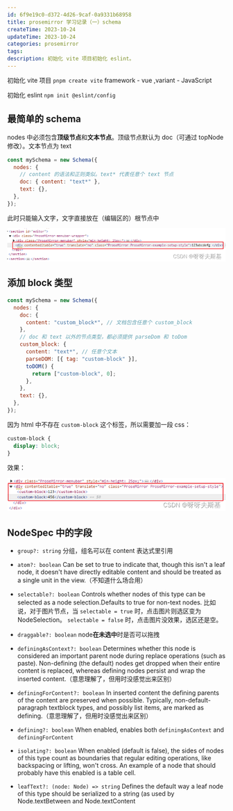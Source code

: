 ```yaml
---
id: 6f9e19c0-d372-4d26-9caf-0a9331b68958
title: prosemirror 学习记录（一）schema
createTime: 2023-10-24
updateTime: 2023-10-24
categories: prosemirror
tags:
description: 初始化 vite 项目初始化 eslint。
---
```


初始化 vite 项目
`pnpm create vite` framework - vue ,variant - JavaScript

初始化 eslint
`npm init @eslint/config`

## 最简单的 schema

nodes 中必须包含**顶级节点**和**文本节点**。顶级节点默认为 doc（可通过 topNode 修改）。文本节点为 text

```js
const mySchema = new Schema({
  nodes: {
    // content 的语法和正则类似。text* 代表任意个 text 节点
    doc: { content: "text*" },
    text: {},
  },
});
```

此时只能输入文字，文字直接放在（编辑区的）根节点中

![在这里插入图片描述](..\post-assets\63ba36cc-e3ed-4eba-a644-3a12a6d92552.png)

## 添加 block 类型

```js
const mySchema = new Schema({
  nodes: {
    doc: {
      content: "custom_block*", // 文档包含任意个 custom_block
    },
    // doc 和 text 以外的节点类型，都必须提供 parseDom 和 toDom
    custom_block: {
      content: "text*", // 任意个文本
      parseDOM: [{ tag: "custom-block" }],
      toDOM() {
        return ["custom-block", 0];
      },
    },
    text: {},
  },
});
```

因为 html 中不存在 `custom-block` 这个标签，所以需要加一段 css：

```css
custom-block {
  display: block;
}
```

效果：

![在这里插入图片描述](..\post-assets\9446da07-1ea1-436d-a6d5-8987ef9ea2cd.png)

## NodeSpec 中的字段

- `group?: string` 分组，组名可以在 content 表达式里引用

- `atom?: boolean` Can be set to true to indicate that, though this isn't a leaf node, it doesn't have directly editable content and should be treated as a single unit in the view.（不知道什么场合用）

- `selectable?: boolean` Controls whether nodes of this type can be selected as a node
  selection.Defaults to true for non-text nodes.
  比如说，对于图片节点，当 `selectable = true` 时，点击图片则选区变为 NodeSelection。 `selectable = false` 时，点击图片没效果，选区还是空。
- `draggable?: boolean` node**在未选中**时是否可以拖拽
- `definingAsContext?: boolean` Determines whether this node is considered an important parent node during replace operations (such as paste). Non-defining (the default) nodes get dropped when their entire content is replaced, whereas defining nodes persist and wrap the inserted content.（意思理解了，但用时没感觉出来区别）
- `definingForContent?: boolean` In inserted content the defining parents of the content are preserved when possible. Typically, non-default-paragraph textblock types, and possibly list items, are marked as defining.（意思理解了，但用时没感觉出来区别）
- `defining?: boolean` When enabled, enables both `definingAsContext` and `definingForContent`
- `isolating?: boolean` When enabled (default is false), the sides of nodes of this type count as boundaries that regular editing operations, like backspacing or lifting, won't cross. An example of a node that should probably have this enabled is a table cell.
- `leafText?: (node: Node) => string` Defines the default way a leaf node of this type should be serialized to a string (as used by Node.textBetween and Node.textContent

